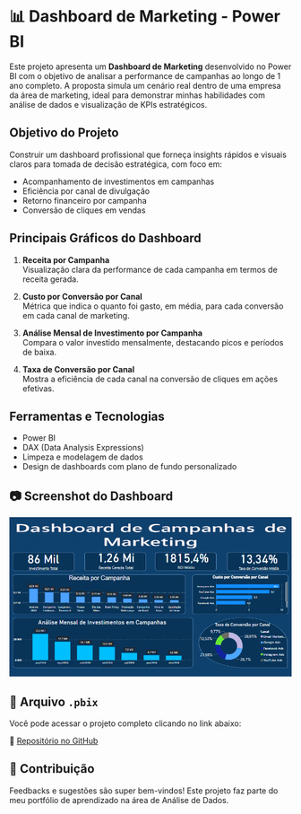 # 📊 Dashboard de Marketing - Power BI

Este projeto apresenta um **Dashboard de Marketing** desenvolvido no Power BI com o objetivo de analisar a performance de campanhas ao longo de 1 ano completo. A proposta simula um cenário real dentro de uma empresa da área de marketing, ideal para demonstrar minhas habilidades com análise de dados e visualização de KPIs estratégicos.

##  Objetivo do Projeto

Construir um dashboard profissional que forneça insights rápidos e visuais claros para tomada de decisão estratégica, com foco em:

- Acompanhamento de investimentos em campanhas
- Eficiência por canal de divulgação
- Retorno financeiro por campanha
- Conversão de cliques em vendas

##  Principais Gráficos do Dashboard

1. **Receita por Campanha**  
   Visualização clara da performance de cada campanha em termos de receita gerada.

2. **Custo por Conversão por Canal**  
   Métrica que indica o quanto foi gasto, em média, para cada conversão em cada canal de marketing.

3. **Análise Mensal de Investimento por Campanha**  
   Compara o valor investido mensalmente, destacando picos e períodos de baixa.

4. **Taxa de Conversão por Canal**  
   Mostra a eficiência de cada canal na conversão de cliques em ações efetivas.

##  Ferramentas e Tecnologias

- Power BI
- DAX (Data Analysis Expressions)
- Limpeza e modelagem de dados
- Design de dashboards com plano de fundo personalizado

## 📷 Screenshot do Dashboard

![Dashboard de Marketing](dashboard-marketing-powerbi.png)

## 📁 Arquivo `.pbix`

Você pode acessar o projeto completo clicando no link abaixo:

🔗 [Repositório no GitHub](https://github.com/GabrielaSilva45/dashboard-vendas-powerbi)

## 🤝 Contribuição

Feedbacks e sugestões são super bem-vindos! Este projeto faz parte do meu portfólio de aprendizado na área de Análise de Dados.

